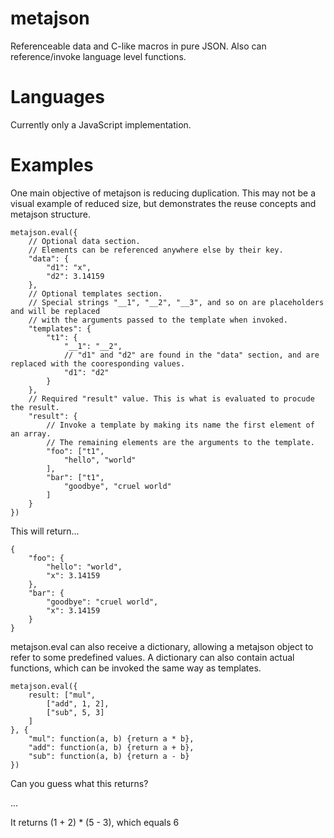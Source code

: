 # metajson
Referenceable data and C-like macros in pure JSON. Also can reference/invoke language level functions.

# Languages
Currently only a JavaScript implementation.

# Examples

One main objective of metajson is reducing duplication. This may not be a visual example of reduced size, but demonstrates the reuse concepts and metajson structure.

~~~
metajson.eval({
	// Optional data section.
	// Elements can be referenced anywhere else by their key.
	"data": {
		"d1": "x",
		"d2": 3.14159
	},
	// Optional templates section.
	// Special strings "__1", "__2", "__3", and so on are placeholders and will be replaced
	// with the arguments passed to the template when invoked.
	"templates": {
		"t1": {
			"__1": "__2",
			// "d1" and "d2" are found in the "data" section, and are replaced with the cooresponding values.
			"d1": "d2"	
		}
	},
	// Required "result" value. This is what is evaluated to procude the result.
	"result": {
		// Invoke a template by making its name the first element of an array.
		// The remaining elements are the arguments to the template.
		"foo": ["t1",
			"hello", "world"
		],
		"bar": ["t1",
			"goodbye", "cruel world"
		]
	}
})

~~~

This will return...

~~~
{
	"foo": {
		"hello": "world",
		"x": 3.14159
	},
	"bar": {
		"goodbye": "cruel world",
		"x": 3.14159
	}
}
~~~

metajson.eval can also receive a dictionary, allowing a metajson object to refer to some predefined values. A dictionary can also contain actual functions, which can be invoked the same way as templates.

~~~
metajson.eval({
	result: ["mul",
		["add", 1, 2],
		["sub", 5, 3]
	]
}, {
	"mul": function(a, b) {return a * b},
	"add": function(a, b) {return a + b},
	"sub": function(a, b) {return a - b}
})
~~~

Can you guess what this returns?

...

It returns (1 + 2) * (5 - 3), which equals 6

